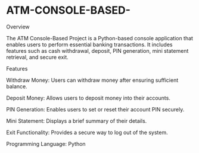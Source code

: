 # ATM-CONSOLE-BASED-
Overview

The ATM Console-Based Project is a Python-based console application that enables users to perform essential banking transactions. It includes features such as cash withdrawal, deposit, PIN generation, mini statement retrieval, and secure exit.

Features

Withdraw Money: Users can withdraw money after ensuring sufficient balance.

Deposit Money: Allows users to deposit money into their accounts.

PIN Generation: Enables users to set or reset their account PIN securely.

Mini Statement: Displays a brief summary of their details.

Exit Functionality: Provides a secure way to log out of the system.

Programming Language: Python
